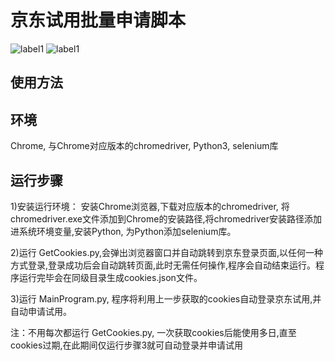 # 京东试用批量申请脚本

![label1](https://img.shields.io/badge/爬虫-京东试用-green)   ![label1](https://img.shields.io/badge/chrome-selenium-blue)

## 使用方法

## 环境

Chrome, 与Chrome对应版本的chromedriver, Python3, selenium库

## 运行步骤

1)安装运行环境：
 安装Chrome浏览器,下载对应版本的chromedriver, 将chromedriver.exe文件添加到Chrome的安装路径,将chromedriver安装路径添加进系统环境变量,安装Python, 为Python添加selenium库。

2)运行 GetCookies.py,会弹出浏览器窗口并自动跳转到京东登录页面,以任何一种方式登录,登录成功后会自动跳转页面,此时无需任何操作,程序会自动结束运行。程序运行完毕会在同级目录生成cookies.json文件。

3)运行 MainProgram.py, 程序将利用上一步获取的cookies自动登录京东试用,并自动申请试用。

注：不用每次都运行 GetCookies.py, 一次获取cookies后能使用多日,直至cookies过期,在此期间仅运行步骤3就可自动登录并申请试用
